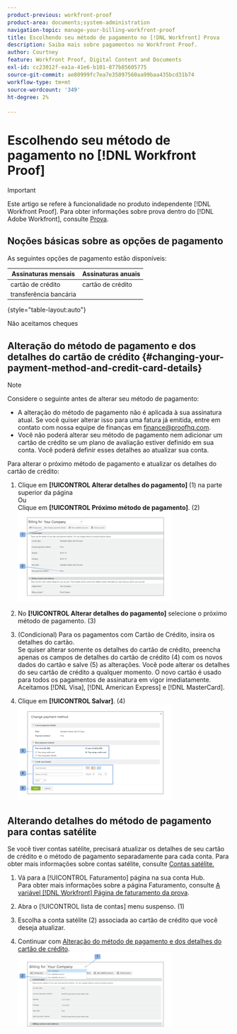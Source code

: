 ```yaml
---
product-previous: workfront-proof
product-area: documents;system-administration
navigation-topic: manage-your-billing-workfront-proof
title: Escolhendo seu método de pagamento no [!DNL Workfront] Prova
description: Saiba mais sobre pagamentos no Workfront Proof.
author: Courtney
feature: Workfront Proof, Digital Content and Documents
exl-id: cc23012f-ea1a-41e6-b101-877b85605775
source-git-commit: ae80999fc7ea7e35097560aa99baa435bcd31b74
workflow-type: tm+mt
source-wordcount: '349'
ht-degree: 2%

---
```


# Escolhendo seu método de pagamento no [!DNL Workfront Proof]

>[!IMPORTANT]
>
>Este artigo se refere à funcionalidade no produto independente [!DNL Workfront Proof]. Para obter informações sobre prova dentro do [!DNL Adobe Workfront], consulte [Prova](../../../review-and-approve-work/proofing/proofing.md).

## Noções básicas sobre as opções de pagamento

As seguintes opções de pagamento estão disponíveis:

| **Assinaturas mensais** | **Assinaturas anuais** |
|---|---|
| cartão de crédito | cartão de crédito |
| transferência bancária |

{style="table-layout:auto"}

Não aceitamos cheques

## Alteração do método de pagamento e dos detalhes do cartão de crédito {#changing-your-payment-method-and-credit-card-details}

>[!NOTE]
>
>Considere o seguinte antes de alterar seu método de pagamento:
>
>* A alteração do método de pagamento não é aplicada à sua assinatura atual. Se você quiser alterar isso para uma fatura já emitida, entre em contato com nossa equipe de finanças em [finance@proofhq.com](mailto:finance@proofhq.com).
>* Você não poderá alterar seu método de pagamento nem adicionar um cartão de crédito se um plano de avaliação estiver definido em sua conta. Você poderá definir esses detalhes ao atualizar sua conta.
>



Para alterar o próximo método de pagamento e atualizar os detalhes do cartão de crédito:

1. Clique em **[!UICONTROL Alterar detalhes do pagamento]** (1) na parte superior da página\
   Ou\
   Clique em **[!UICONTROL Próximo método de pagamento]**. (2)\
   ![Payment_and_CC_details1.png](assets/payment-and-cc-details1-350x205.png)

1. No **[!UICONTROL Alterar detalhes do pagamento]** selecione o próximo método de pagamento. (3)
1. (Condicional) Para os pagamentos com Cartão de Crédito, insira os detalhes do cartão.\
   Se quiser alterar somente os detalhes do cartão de crédito, preencha apenas os campos de detalhes do cartão de crédito (4) com os novos dados do cartão e salve (5) as alterações. Você pode alterar os detalhes do seu cartão de crédito a qualquer momento. O novo cartão é usado para todos os pagamentos de assinatura em vigor imediatamente.\
   Aceitamos [!DNL Visa], [!DNL American Express] e [!DNL MasterCard].

1. Clique em **[!UICONTROL Salvar]**. (4)\
   ![Payment_and_CC_details.png](assets/payment-and-cc-details-350x217.png)

## Alterando detalhes do método de pagamento para contas satélite

Se você tiver contas satélite, precisará atualizar os detalhes de seu cartão de crédito e o método de pagamento separadamente para cada conta. Para obter mais informações sobre contas satélite, consulte  [Contas satélite.](https://support.workfront.com/hc/en-us/sections/115000921108-Satellite-accounts)

1. Vá para a [!UICONTROL Faturamento] página na sua conta Hub.\
   Para obter mais informações sobre a página Faturamento, consulte [A variável [!DNL Workfront] Página de faturamento da prova](../../../workfront-proof/wp-billingsettings/manage-your-billing/wp-billing-page.md).

1. Abra o [!UICONTROL lista de contas] menu suspenso. (1)
1. Escolha a conta satélite (2) associada ao cartão de crédito que você deseja atualizar.
1. Continuar com [Alteração do método de pagamento e dos detalhes do cartão de crédito](#changing-your-payment-method-and-credit-card-details).\
   ![Satellite_Account_Billing_Page.png](assets/satellite-account-billing-page-350x167.png)

